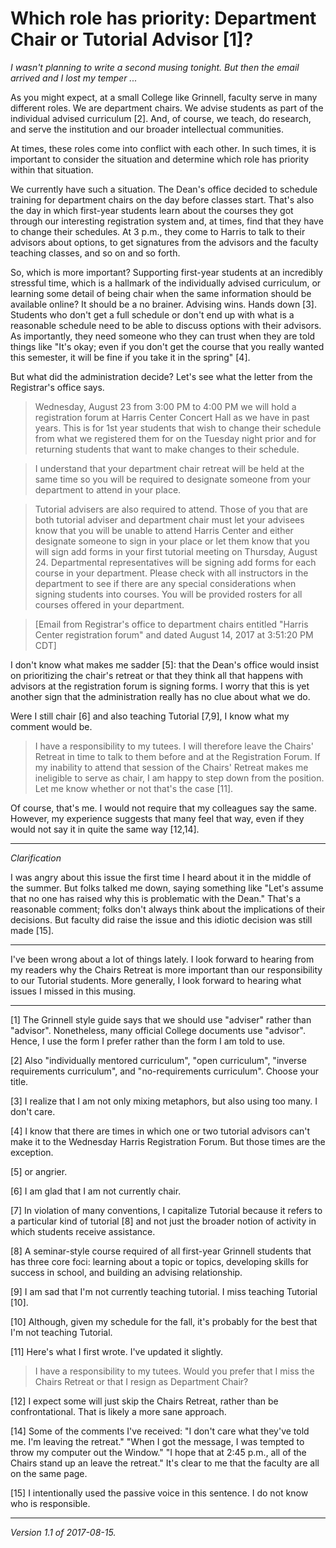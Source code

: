 Which role has priority: Department Chair or Tutorial Advisor [1]?
==================================================================

_I wasn't planning to write a second musing tonight.  But then the email
arrived and I lost my temper ..._

As you might expect, at a small College like Grinnell, faculty serve in
many different roles.  We are department chairs.  We advise students as
part of the individual advised curriculum [2].  And, of course, we teach,
do research, and serve the institution and our broader intellectual
communities.

At times, these roles come into conflict with each other.  In such times,
it is important to consider the situation and determine which role has
priority within that situation.

We currently have such a situation.  The Dean's office decided to
schedule training for department chairs on the day before classes start.
That's also the day in which first-year students learn about the courses
they got through our interesting registration system and, at times,
find that they have to change their schedules.  At 3 p.m., they come to
Harris to talk to their advisors about options, to get signatures from
the advisors and the faculty teaching classes, and so on and so forth.

So, which is more important?  Supporting first-year students at an
incredibly stressful time, which is a hallmark of the individually
advised curriculum, or learning some detail of being chair when the
same information should be available online?  It should be a no brainer.
Advising wins.  Hands down [3].  Students who don't get a full schedule
or don't end up with what is a reasonable schedule need to be able
to discuss options with their advisors.  As importantly, they need
someone who they can trust when they are told things like "It's okay;
even if you don't get the course that you really wanted this semester,
it will be fine if you take it in the spring" [4].

But what did the administration decide?  Let's see what the letter from
the Registrar's office says.

> Wednesday, August 23 from 3:00 PM to 4:00 PM we will hold a registration
forum at Harris Center Concert Hall as we have in past years. This is
for 1st year students that wish to change their schedule from what we
registered them for on the Tuesday night prior and for returning students
that want to make changes to their schedule.

> I understand that your department chair retreat will be held at the same
time so you will be required to designate someone from your department
to attend in your place.

> Tutorial advisers are also required to attend. Those of you that are
both tutorial adviser and department chair must let your advisees know
that you will be unable to attend Harris Center and either designate
someone to sign in your place or let them know that you will sign
add forms in your first tutorial meeting on Thursday, August 24.
Departmental representatives will be signing add forms for each course
in your department. Please check with all instructors in the department
to see if there are any special considerations when signing students
into courses.  You will be provided rosters for all courses offered in
your department.

> [Email from Registrar's office to department chairs entitled "Harris
Center registration forum" and dated August 14, 2017 at 3:51:20 PM CDT]

I don't know what makes me sadder [5]: that the Dean's office would insist
on prioritizing the chair's retreat or that they think all that happens
with advisors at the registration forum is signing forms.  I worry that
this is yet another sign that the administration really has no clue
about what we do.

Were I still chair [6] and also teaching Tutorial [7,9], I know what my
comment would be.

> I have a responsibility to my tutees.  I will therefore leave the
Chairs' Retreat in time to talk to them before and at the Registration
Forum.  If my inability to attend that session of the Chairs' Retreat
makes me ineligible to serve as chair, I am happy to step down from
the position.  Let me know whether or not that's the case [11].

Of course, that's me.  I would not require that my colleagues say
the same.  However, my experience suggests that many feel that way,
even if they would not say it in quite the same way [12,14].

---

*Clarification*

I was angry about this issue the first time I heard about it in the
middle of the summer.  But folks talked me down, saying something like
"Let's assume that no one has raised why this is problematic with the
Dean."  That's a reasonable comment; folks don't always think about the
implications of their decisions.  But faculty did raise the issue and
this idiotic decision was still made [15].

---

I've been wrong about a lot of things lately.  I look forward to
hearing from my readers why the Chairs Retreat is more important than
our responsibility to our Tutorial students.  More generally, I look
forward to hearing what issues I missed in this musing.

---

[1] The Grinnell style guide says that we should use "adviser" rather
than "advisor".  Nonetheless, many official College documents use 
"advisor".  Hence, I use the form I prefer rather than the form I am
told to use.

[2] Also "individually mentored curriculum", "open curriculum",
"inverse requirements curriculum", and "no-requirements curriculum".
Choose your title.

[3] I realize that I am not only mixing metaphors, but also using too
many.  I don't care.

[4] I know that there are times in which one or two tutorial advisors 
can't make it to the Wednesday Harris Registration Forum.  But those
times are the exception.

[5] or angrier.

[6] I am glad that I am not currently chair.

[7] In violation of many conventions, I capitalize Tutorial because
it refers to a particular kind of tutorial [8] and not just the broader
notion of activity in which students receive assistance.

[8] A seminar-style course required of all first-year Grinnell students
that has three core foci: learning about a topic or topics, developing 
skills for success  in school, and building an advising relationship.

[9] I am sad that I'm not currently teaching tutorial.  I miss teaching
Tutorial [10].

[10] Although, given my schedule for the fall, it's probably for the best
that I'm not teaching Tutorial.

[11] Here's what I first wrote.  I've updated it slightly.

> I have a responsibility to my tutees.  Would you prefer that I miss
the Chairs Retreat or that I resign as Department Chair?

[12] I expect some will just skip the Chairs Retreat, rather than be
confrontational.  That is likely a more sane approach.

[14] Some of the comments I've received: "I don't care what they've
told me.  I'm leaving the retreat."  "When I got the message, I was
tempted to throw my computer out the Window."  "I hope that at 2:45 p.m.,
all of the Chairs stand up an leave the retreat."  It's clear to me that
the faculty are all on the same page.

[15] I intentionally used the passive voice in this sentence.  I do not
know who is responsible.

---

*Version 1.1 of 2017-08-15.*
